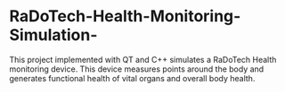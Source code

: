 # RaDoTech-Health-Monitoring-Simulation-
This project implemented with QT and C++ simulates a RaDoTech Health monitoring device. 
This device measures points around the body and generates functional health of vital organs 
and overall body health. 

